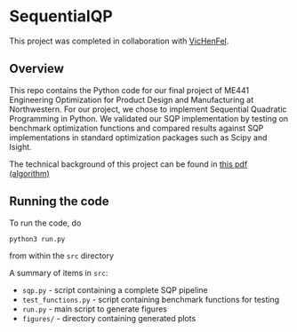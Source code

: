 # SequentialQP

This project was completed in collaboration with [VicHenFel](https://github.com/VicHenFel). 

## Overview
This repo contains the Python code for our final project of ME441 Engineering Optimization for Product Design and Manufacturing at Northwestern. For our project, we chose to implement Sequential Quadratic Programming in Python. We validated our SQP implementation by testing on benchmark optimization functions and compared results against SQP implementations in standard optimization packages such as Scipy and Isight.

The technical background of this project can be found in [this pdf (algorithm)](algorithm_sqp.pdf)

## Running the code
To run the code, do 

```
python3 run.py
```

from within the `src` directory

A summary of items in `src`:

* `sqp.py` - script containing a complete SQP pipeline
* `test_functions.py` - script containing benchmark functions for testing 
* `run.py` - main script to generate figures
* `figures/` - directory containing generated plots
